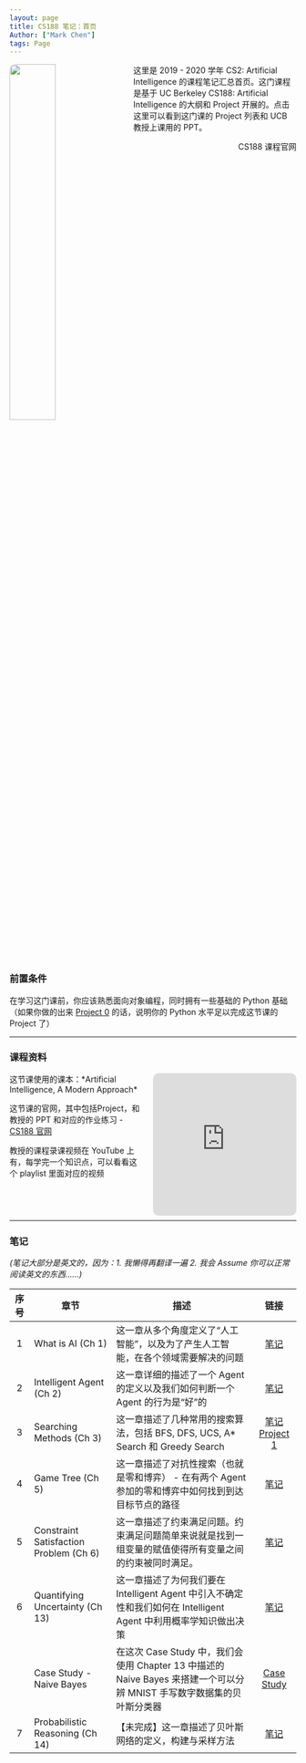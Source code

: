 ```yaml
---
layout: page
title: CS188 笔记：首页
Author: ["Mark Chen"]
tags: Page
---
```


<div style="clear:right"/>
<img src="{{ site.baseurl }}/assets/cs188_logo.png" style="float: left; height: 40%; width: 40%; margin: 0px 16px 8px 0px; border-radius: 10px"/>

这里是 2019 - 2020 学年 CS2: Artificial Intelligence 的课程笔记汇总首页。这门课程是基于 UC Berkeley CS188: Artificial Intelligence 的大纲和 Project 开展的。点击这里可以看到这门课的 Project 列表和 UCB 教授上课用的 PPT。

<div class="main-button" onClick="window.location.href='https://cs188.ml/'" style="float:right">CS188 课程官网</div>

<div style="clear:both"></div>

<div class="info">
    <h3>前置条件</h3>
    在学习这门课前，你应该熟悉面向对象编程，同时拥有一些基础的 Python 基础（如果你做的出来 <a href="https://cs188.ml/project0/">Project 0</a> 的话，说明你的 Python 水平足以完成这节课的 Project 了）
</div>

<hr>

### 课程资料

<iframe width="50%" height="250px" src="https://www.youtube.com/embed/videoseries?list=PLVYtzYiUdm4ThHyh_pnhNQwdmN_OmryLc&index=2" frameborder="0" allow="encrypted-media" allowfullscreen style="border-radius: 10px; float:right; margin: 0px 0px 8px 16px">
Try connect the internet in a more scientific way to see this playlist.
</iframe>


<p>这节课使用的课本：*Artificial Intelligence, A Modern Approach*</p>

<p>这节课的官网，其中包括Project，和教授的 PPT 和对应的作业练习 - <a href="https://cs188.ml/">CS188 官网</a></p>

<p>教授的课程录课视频在 YouTube 上有，每学完一个知识点，可以看看这个 playlist 里面对应的视频</p>

<hr style="clear:both"/>

### 笔记

*(笔记大部分是英文的，因为：1. 我懒得再翻译一遍  2. 我会 Assume 你可以正常阅读英文的东西……)*

| 序号               | 章节                 | 描述                                                         | 链接                                                    |
| :------------------: | ------------------------------------------------------------ | ------------------------------------------------------- | :-----------------------------------------------------: |
| 1      | What is AI (Ch 1)       | 这一章从多个角度定义了“人工智能”，以及为了产生人工智能，在各个领域需要解决的问题 | <a class="tag" href='{{site.baseurl}}/2021/02/25/CS188-Chapter1.html'>笔记</a> |
| 2 | Intelligent Agent (Ch 2) | 这一章详细的描述了一个 Agent 的定义以及我们如何判断一个 Agent 的行为是“好”的 | <a class='tag' href='{{site.baseurl}}/2021/02/28/CS188-Chapter2.html'>笔记</a> |
| 3 | Searching Methods (Ch 3) | 这一章描述了几种常用的搜索算法，包括 BFS, DFS, UCS, A* Search 和 Greedy Search | <a class='tag' href='{{site.baseurl}}/2021/02/28/CS188-Chapter3.html'>笔记</a>  <a class='tag' href='https://cs188.ml/project1/'>Project 1</a> |
| 4 | Game Tree (Ch 5) | 这一章描述了对抗性搜索（也就是零和博弈） - 在有两个 Agent 参加的零和博弈中如何找到到达目标节点的路径|<a class='tag' href='{{site.baseurl}}/2021/04/22/CS188-Chapter5.html'>笔记</a>|
| 5 | Constraint Satisfaction Problem (Ch 6) | 这一章描述了约束满足问题。约束满足问题简单来说就是找到一组变量的赋值使得所有变量之间的约束被同时满足。 |<a class='tag' href='{{site.baseurl}}/2021/05/11/CS188-Chapter6.html'>笔记</a>|
| 6 | Quantifying Uncertainty (Ch 13) | 这一章描述了为何我们要在 Intelligent Agent 中引入不确定性和我们如何在 Intelligent Agent 中利用概率学知识做出决策 |<a href="{{site.baseurl}}/2021/05/30/CS188-Chapter13.html" class="tag">笔记</a>|
|  | Case Study - Naive Bayes | 在这次 Case Study 中，我们会使用 Chapter 13 中描述的 Naive Bayes 来搭建一个可以分辨 MNIST 手写数字数据集的贝叶斯分类器 |<a href="{{ site.baseurl}}/2021/06/04/CS188-Naive-Bayes-MNIST.html" class="tag">Case Study</a>|
| 7 | Probabilistic Reasoning (Ch 14) | 【未完成】这一章描述了贝叶斯网络的定义，构建与采样方法 |<a href="{{ site.baseurl }}/2021/06/07/CS188-Chapter14.html" class="tag">笔记</a>|
